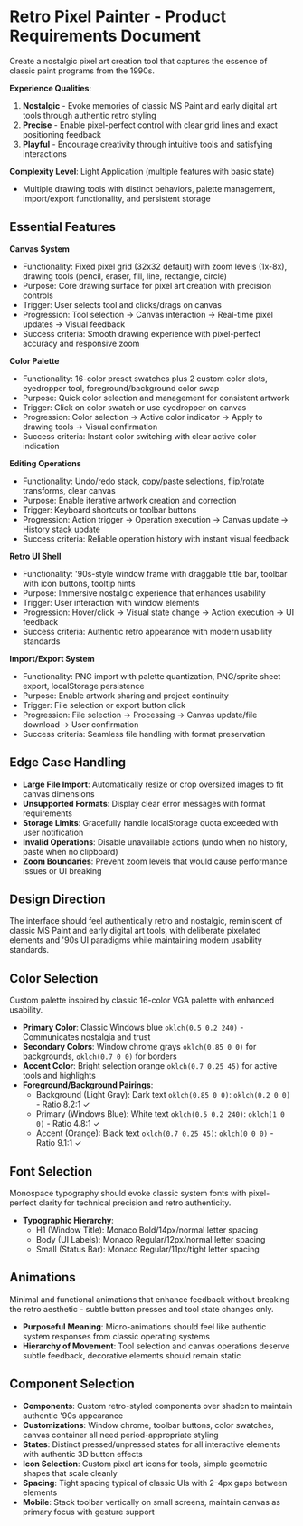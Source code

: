 # Retro Pixel Painter - Product Requirements Document

Create a nostalgic pixel art creation tool that captures the essence of classic paint programs from the 1990s.

**Experience Qualities**: 
1. **Nostalgic** - Evoke memories of classic MS Paint and early digital art tools through authentic retro styling
2. **Precise** - Enable pixel-perfect control with clear grid lines and exact positioning feedback
3. **Playful** - Encourage creativity through intuitive tools and satisfying interactions

**Complexity Level**: Light Application (multiple features with basic state)
- Multiple drawing tools with distinct behaviors, palette management, import/export functionality, and persistent storage

## Essential Features

**Canvas System**
- Functionality: Fixed pixel grid (32x32 default) with zoom levels (1x-8x), drawing tools (pencil, eraser, fill, line, rectangle, circle)
- Purpose: Core drawing surface for pixel art creation with precision controls
- Trigger: User selects tool and clicks/drags on canvas
- Progression: Tool selection → Canvas interaction → Real-time pixel updates → Visual feedback
- Success criteria: Smooth drawing experience with pixel-perfect accuracy and responsive zoom

**Color Palette**
- Functionality: 16-color preset swatches plus 2 custom color slots, eyedropper tool, foreground/background color swap
- Purpose: Quick color selection and management for consistent artwork
- Trigger: Click on color swatch or use eyedropper on canvas
- Progression: Color selection → Active color indicator → Apply to drawing tools → Visual confirmation
- Success criteria: Instant color switching with clear active color indication

**Editing Operations**
- Functionality: Undo/redo stack, copy/paste selections, flip/rotate transforms, clear canvas
- Purpose: Enable iterative artwork creation and correction
- Trigger: Keyboard shortcuts or toolbar buttons
- Progression: Action trigger → Operation execution → Canvas update → History stack update
- Success criteria: Reliable operation history with instant visual feedback

**Retro UI Shell**
- Functionality: '90s-style window frame with draggable title bar, toolbar with icon buttons, tooltip hints
- Purpose: Immersive nostalgic experience that enhances usability
- Trigger: User interaction with window elements
- Progression: Hover/click → Visual state change → Action execution → UI feedback
- Success criteria: Authentic retro appearance with modern usability standards

**Import/Export System**
- Functionality: PNG import with palette quantization, PNG/sprite sheet export, localStorage persistence
- Purpose: Enable artwork sharing and project continuity
- Trigger: File selection or export button click
- Progression: File selection → Processing → Canvas update/file download → User confirmation
- Success criteria: Seamless file handling with format preservation

## Edge Case Handling
- **Large File Import**: Automatically resize or crop oversized images to fit canvas dimensions
- **Unsupported Formats**: Display clear error messages with format requirements
- **Storage Limits**: Gracefully handle localStorage quota exceeded with user notification
- **Invalid Operations**: Disable unavailable actions (undo when no history, paste when no clipboard)
- **Zoom Boundaries**: Prevent zoom levels that would cause performance issues or UI breaking

## Design Direction
The interface should feel authentically retro and nostalgic, reminiscent of classic MS Paint and early digital art tools, with deliberate pixelated elements and '90s UI paradigms while maintaining modern usability standards.

## Color Selection
Custom palette inspired by classic 16-color VGA palette with enhanced usability.

- **Primary Color**: Classic Windows blue `oklch(0.5 0.2 240)` - Communicates nostalgia and trust
- **Secondary Colors**: Window chrome grays `oklch(0.85 0 0)` for backgrounds, `oklch(0.7 0 0)` for borders
- **Accent Color**: Bright selection orange `oklch(0.7 0.25 45)` for active tools and highlights
- **Foreground/Background Pairings**: 
  - Background (Light Gray): Dark text `oklch(0.85 0 0)`: `oklch(0.2 0 0)` - Ratio 8.2:1 ✓
  - Primary (Windows Blue): White text `oklch(0.5 0.2 240)`: `oklch(1 0 0)` - Ratio 4.8:1 ✓
  - Accent (Orange): Black text `oklch(0.7 0.25 45)`: `oklch(0 0 0)` - Ratio 9.1:1 ✓

## Font Selection
Monospace typography should evoke classic system fonts with pixel-perfect clarity for technical precision and retro authenticity.

- **Typographic Hierarchy**: 
  - H1 (Window Title): Monaco Bold/14px/normal letter spacing
  - Body (UI Labels): Monaco Regular/12px/normal letter spacing  
  - Small (Status Bar): Monaco Regular/11px/tight letter spacing

## Animations
Minimal and functional animations that enhance feedback without breaking the retro aesthetic - subtle button presses and tool state changes only.

- **Purposeful Meaning**: Micro-animations should feel like authentic system responses from classic operating systems
- **Hierarchy of Movement**: Tool selection and canvas operations deserve subtle feedback, decorative elements should remain static

## Component Selection
- **Components**: Custom retro-styled components over shadcn to maintain authentic '90s appearance
- **Customizations**: Window chrome, toolbar buttons, color swatches, canvas container all need period-appropriate styling
- **States**: Distinct pressed/unpressed states for all interactive elements with authentic 3D button effects
- **Icon Selection**: Custom pixel art icons for tools, simple geometric shapes that scale cleanly
- **Spacing**: Tight spacing typical of classic UIs with 2-4px gaps between elements
- **Mobile**: Stack toolbar vertically on small screens, maintain canvas as primary focus with gesture support